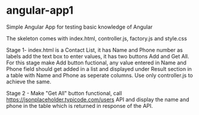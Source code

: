 # angular-app1
Simple Angular App for testing basic knowledge of Angular

The skeleton comes with index.html, controller.js, factory.js and style.css

Stage 1- index.html is a Contact List, it has Name and Phone number as labels add the text box to enter values, it has two buttons Add and Get All. For this stage make Add button fuctional, any value entered in Name and Phone field should get added in a list and displayed under Result section in a table with Name and Phone as seperate columns. Use only controller.js to achieve the same.

Stage 2 - Make "Get All" button functional, call https://jsonplaceholder.typicode.com/users API and display the name and phone in the table which is returned in response of the API. 
